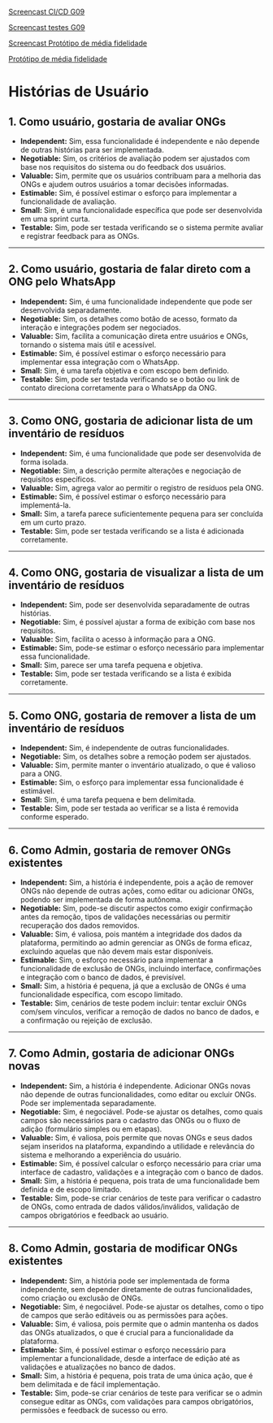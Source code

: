 [Screencast CI/CD G09](https://youtu.be/eFDLo6aWeGg)

[Screencast testes G09](https://youtu.be/-sc3ooL2jvI)

[Screencast Protótipo de média fidelidade](https://youtu.be/ngcamw3nYnw)

[Protótipo de média fidelidade](https://www.figma.com/design/MbJEOcZNmzkNZshfwB1Tgr/lowfi-ecostorage-gogo?node-id=0-1&node-type=canvas&t=7ohRnEn0rMPRHHFA-0)
  

# Histórias de Usuário

## 1. Como usuário, gostaria de avaliar ONGs

- **Independent:** Sim, essa funcionalidade é independente e não depende de outras histórias para ser implementada.
- **Negotiable:** Sim, os critérios de avaliação podem ser ajustados com base nos requisitos do sistema ou do feedback dos usuários.
- **Valuable:** Sim, permite que os usuários contribuam para a melhoria das ONGs e ajudem outros usuários a tomar decisões informadas.
- **Estimable:** Sim, é possível estimar o esforço para implementar a funcionalidade de avaliação.
- **Small:** Sim, é uma funcionalidade específica que pode ser desenvolvida em uma sprint curta.
- **Testable:** Sim, pode ser testada verificando se o sistema permite avaliar e registrar feedback para as ONGs.

---

## 2. Como usuário, gostaria de falar direto com a ONG pelo WhatsApp

- **Independent:** Sim, é uma funcionalidade independente que pode ser desenvolvida separadamente.
- **Negotiable:** Sim, os detalhes como botão de acesso, formato da interação e integrações podem ser negociados.
- **Valuable:** Sim, facilita a comunicação direta entre usuários e ONGs, tornando o sistema mais útil e acessível.
- **Estimable:** Sim, é possível estimar o esforço necessário para implementar essa integração com o WhatsApp.
- **Small:** Sim, é uma tarefa objetiva e com escopo bem definido.
- **Testable:** Sim, pode ser testada verificando se o botão ou link de contato direciona corretamente para o WhatsApp da ONG.

---

## 3. Como ONG, gostaria de adicionar lista de um inventário de resíduos

- **Independent:** Sim, é uma funcionalidade que pode ser desenvolvida de forma isolada.
- **Negotiable:** Sim, a descrição permite alterações e negociação de requisitos específicos.
- **Valuable:** Sim, agrega valor ao permitir o registro de resíduos pela ONG.
- **Estimable:** Sim, é possível estimar o esforço necessário para implementá-la.
- **Small:** Sim, a tarefa parece suficientemente pequena para ser concluída em um curto prazo.
- **Testable:** Sim, pode ser testada verificando se a lista é adicionada corretamente.

---

## 4. Como ONG, gostaria de visualizar a lista de um inventário de resíduos

- **Independent:** Sim, pode ser desenvolvida separadamente de outras histórias.
- **Negotiable:** Sim, é possível ajustar a forma de exibição com base nos requisitos.
- **Valuable:** Sim, facilita o acesso à informação para a ONG.
- **Estimable:** Sim, pode-se estimar o esforço necessário para implementar essa funcionalidade.
- **Small:** Sim, parece ser uma tarefa pequena e objetiva.
- **Testable:** Sim, pode ser testada verificando se a lista é exibida corretamente.

---

## 5. Como ONG, gostaria de remover a lista de um inventário de resíduos

- **Independent:** Sim, é independente de outras funcionalidades.
- **Negotiable:** Sim, os detalhes sobre a remoção podem ser ajustados.
- **Valuable:** Sim, permite manter o inventário atualizado, o que é valioso para a ONG.
- **Estimable:** Sim, o esforço para implementar essa funcionalidade é estimável.
- **Small:** Sim, é uma tarefa pequena e bem delimitada.
- **Testable:** Sim, pode ser testada ao verificar se a lista é removida conforme esperado.

---

## 6. Como Admin, gostaria de remover ONGs existentes

- **Independent:** Sim, a história é independente, pois a ação de remover ONGs não depende de outras ações, como editar ou adicionar ONGs, podendo ser implementada de forma autônoma.
- **Negotiable:** Sim, pode-se discutir aspectos como exigir confirmação antes da remoção, tipos de validações necessárias ou permitir recuperação dos dados removidos.
- **Valuable:** Sim, é valiosa, pois mantém a integridade dos dados da plataforma, permitindo ao admin gerenciar as ONGs de forma eficaz, excluindo aquelas que não devem mais estar disponíveis.
- **Estimable:** Sim, o esforço necessário para implementar a funcionalidade de exclusão de ONGs, incluindo interface, confirmações e integração com o banco de dados, é previsível.
- **Small:** Sim, a história é pequena, já que a exclusão de ONGs é uma funcionalidade específica, com escopo limitado.
- **Testable:** Sim, cenários de teste podem incluir: tentar excluir ONGs com/sem vínculos, verificar a remoção de dados no banco de dados, e a confirmação ou rejeição de exclusão.

---

## 7. Como Admin, gostaria de adicionar ONGs novas

- **Independent:** Sim, a história é independente. Adicionar ONGs novas não depende de outras funcionalidades, como editar ou excluir ONGs. Pode ser implementada separadamente.
- **Negotiable:** Sim, é negociável. Pode-se ajustar os detalhes, como quais campos são necessários para o cadastro das ONGs ou o fluxo de adição (formulário simples ou em etapas).
- **Valuable:** Sim, é valiosa, pois permite que novas ONGs e seus dados sejam inseridos na plataforma, expandindo a utilidade e relevância do sistema e melhorando a experiência do usuário.
- **Estimable:** Sim, é possível calcular o esforço necessário para criar uma interface de cadastro, validações e a integração com o banco de dados.
- **Small:** Sim, a história é pequena, pois trata de uma funcionalidade bem definida e de escopo limitado.
- **Testable:** Sim, pode-se criar cenários de teste para verificar o cadastro de ONGs, como entrada de dados válidos/inválidos, validação de campos obrigatórios e feedback ao usuário.

---

## 8. Como Admin, gostaria de modificar ONGs existentes

- **Independent:** Sim, a história pode ser implementada de forma independente, sem depender diretamente de outras funcionalidades, como criação ou exclusão de ONGs.
- **Negotiable:** Sim, é negociável. Pode-se ajustar os detalhes, como o tipo de campos que serão editáveis ou as permissões para ações.
- **Valuable:** Sim, é valiosa, pois permite que o admin mantenha os dados das ONGs atualizados, o que é crucial para a funcionalidade da plataforma.
- **Estimable:** Sim, é possível estimar o esforço necessário para implementar a funcionalidade, desde a interface de edição até as validações e atualizações no banco de dados.
- **Small:** Sim, a história é pequena, pois trata de uma única ação, que é bem delimitada e de fácil implementação.
- **Testable:** Sim, pode-se criar cenários de teste para verificar se o admin consegue editar as ONGs, com validações para campos obrigatórios, permissões e feedback de sucesso ou erro.

